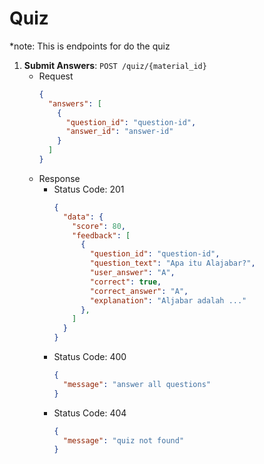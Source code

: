 # Quiz

*note: This is endpoints for do the quiz

1. **Submit Answers**: ```POST /quiz/{material_id}```
    - Request
      ```json
      {
        "answers": [
          {
            "question_id": "question-id", 
            "answer_id": "answer-id"
          }
        ]
      }
      ```
    - Response
      - Status Code: 201
        ```json
        {
          "data": {
            "score": 80,
            "feedback": [
              {
                "question_id": "question-id", 
                "question_text": "Apa itu Alajabar?",
                "user_answer": "A",
                "correct": true,
                "correct_answer": "A",
                "explanation": "Aljabar adalah ..."
              },
            ]
          }
        }
        ```
      - Status Code: 400
        ```json
        {
          "message": "answer all questions"
        }
        ```
      - Status Code: 404
        ```json
        {
          "message": "quiz not found"
        }
        ```
